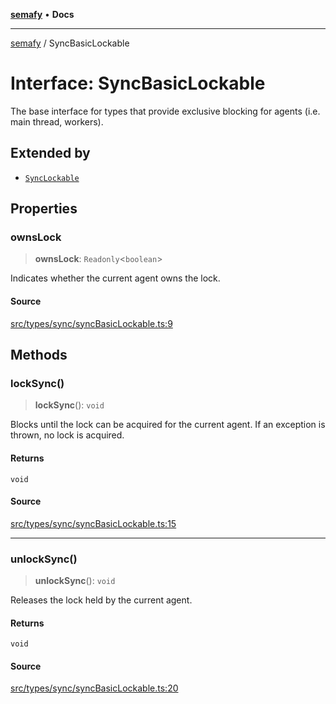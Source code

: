 [**semafy**](../README.md) • **Docs**

***

[semafy](../globals.md) / SyncBasicLockable

# Interface: SyncBasicLockable

The base interface for types that provide exclusive
blocking for agents (i.e. main thread, workers).

## Extended by

- [`SyncLockable`](SyncLockable.md)

## Properties

### ownsLock

> **ownsLock**: `Readonly`\<`boolean`\>

Indicates whether the current agent owns the lock.

#### Source

[src/types/sync/syncBasicLockable.ts:9](https://github.com/havelessbemore/semafy/blob/24a3ea8dcb70f91d58fc18f17dc96fd55aaef829/src/types/sync/syncBasicLockable.ts#L9)

## Methods

### lockSync()

> **lockSync**(): `void`

Blocks until the lock can be acquired for the current agent.
If an exception is thrown, no lock is acquired.

#### Returns

`void`

#### Source

[src/types/sync/syncBasicLockable.ts:15](https://github.com/havelessbemore/semafy/blob/24a3ea8dcb70f91d58fc18f17dc96fd55aaef829/src/types/sync/syncBasicLockable.ts#L15)

***

### unlockSync()

> **unlockSync**(): `void`

Releases the lock held by the current agent.

#### Returns

`void`

#### Source

[src/types/sync/syncBasicLockable.ts:20](https://github.com/havelessbemore/semafy/blob/24a3ea8dcb70f91d58fc18f17dc96fd55aaef829/src/types/sync/syncBasicLockable.ts#L20)
